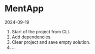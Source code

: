 # MentApp

2024-09-19

1. Start of the project from CLI.
2. Add dependencies.
3. Clear project and save empty solution.
4. ...